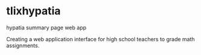 # tlixhypatia
hypatia summary page web app

Creating a web application interface for high school teachers to grade math assignments. 
